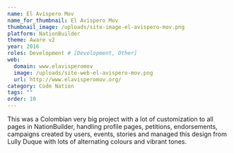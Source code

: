 ```yaml
---
name: El Avispero Mov
name_for_thumbnail: El Avispero Mov
thumbnail_image: /uploads/site-image-el-avispero-mov.png
platform: NationBuilder
theme: Aware v2
year: 2016
roles: Development # [Development, Other]
web:
  domain: www.elavisperomov
  image: /uploads/site-web-el-avispero-mov.png
  url: http://www.elavisperomov.org/
category: Code Nation
tags: ""
order: 10
---
```


This was a Colombian very big project with a lot of customization to all pages in NationBuilder, handling profile pages, petitions, endorsements, campaigns created by users, events, stories and managed this design from Lully Duque with lots of alternating colours and vibrant tones.